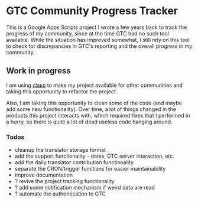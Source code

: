 # GTC Community Progress Tracker

This is a Google Apps Scripts project I wrote a few years back to track the progress of my community, since at the time GTC had no such tool available. While the situation has improved somewhat, I still rely on this tool to check for discrepancies in GTC's reporting and the overall progress in my community.

## Work in progress

I am using [clasp](https://github.com/google/clasp) to make my project available for other communities and taking this opportunity to refactor the project.

Also, I am taking this opportunity to clean some of the code (and maybe add some new functionality). Over time, a lot of things changed in the products this project interacts with, which required fixes that I performed in a hurry, so there is quite a lot of dead useless code hanging around.

### Todos

- cleanup the translator storage format
- add the support functionality - dates, GTC server interaction, etc.
- add the daily translator contribution functionality
- separate the CRON/trigger functions for easier maintainability
- improve documentation
- ? revive the project tracking functionality
- ? add some notification mechanism if weird data are read
- ? automate the authentication to GTC

